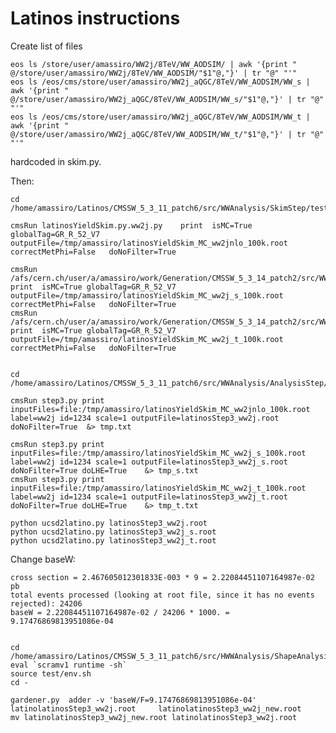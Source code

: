 Latinos instructions
=======

Create list of files

    eos ls /store/user/amassiro/WW2j/8TeV/WW_AODSIM/ | awk '{print "   @/store/user/amassiro/WW2j/8TeV/WW_AODSIM/"$1"@,"}' | tr "@" "'"
    eos ls /eos/cms/store/user/amassiro/WW2j_aQGC/8TeV/WW_AODSIM/WW_s | awk '{print "   @/store/user/amassiro/WW2j_aQGC/8TeV/WW_AODSIM/WW_s/"$1"@,"}' | tr "@" "'"
    eos ls /eos/cms/store/user/amassiro/WW2j_aQGC/8TeV/WW_AODSIM/WW_t | awk '{print "   @/store/user/amassiro/WW2j_aQGC/8TeV/WW_AODSIM/WW_t/"$1"@,"}' | tr "@" "'"

hardcoded in skim.py.

Then:

    cd /home/amassiro/Latinos/CMSSW_5_3_11_patch6/src/WWAnalysis/SkimStep/test/

    cmsRun latinosYieldSkim.py.ww2j.py    print  isMC=True globalTag=GR_R_52_V7  outputFile=/tmp/amassiro/latinosYieldSkim_MC_ww2jnlo_100k.root   correctMetPhi=False   doNoFilter=True

    cmsRun /afs/cern.ch/user/a/amassiro/work/Generation/CMSSW_5_3_14_patch2/src/WW2jewk/Generation/latinos/latinosYieldSkim.py.ww2j_s.py    print  isMC=True globalTag=GR_R_52_V7  outputFile=/tmp/amassiro/latinosYieldSkim_MC_ww2j_s_100k.root   correctMetPhi=False   doNoFilter=True
    cmsRun /afs/cern.ch/user/a/amassiro/work/Generation/CMSSW_5_3_14_patch2/src/WW2jewk/Generation/latinos/latinosYieldSkim.py.ww2j_t.py    print  isMC=True globalTag=GR_R_52_V7  outputFile=/tmp/amassiro/latinosYieldSkim_MC_ww2j_t_100k.root   correctMetPhi=False   doNoFilter=True


    cd /home/amassiro/Latinos/CMSSW_5_3_11_patch6/src/WWAnalysis/AnalysisStep/test/step3

    cmsRun step3.py print inputFiles=file:/tmp/amassiro/latinosYieldSkim_MC_ww2jnlo_100k.root  label=ww2j id=1234 scale=1 outputFile=latinosStep3_ww2j.root  doNoFilter=True  &> tmp.txt

    cmsRun step3.py print inputFiles=file:/tmp/amassiro/latinosYieldSkim_MC_ww2j_s_100k.root  label=ww2j id=1234 scale=1 outputFile=latinosStep3_ww2j_s.root  doNoFilter=True doLHE=True    &> tmp_s.txt
    cmsRun step3.py print inputFiles=file:/tmp/amassiro/latinosYieldSkim_MC_ww2j_t_100k.root  label=ww2j id=1234 scale=1 outputFile=latinosStep3_ww2j_t.root  doNoFilter=True doLHE=True    &> tmp_t.txt

    python ucsd2latino.py latinosStep3_ww2j.root
    python ucsd2latino.py latinosStep3_ww2j_s.root
    python ucsd2latino.py latinosStep3_ww2j_t.root



Change baseW:

    cross section = 2.467605012301833E-003 * 9 = 2.22084451107164987e-02 pb
    total events processed (looking at root file, since it has no events rejected): 24206
    baseW = 2.22084451107164987e-02 / 24206 * 1000. = 9.17476869813951086e-04


    cd /home/amassiro/Latinos/CMSSW_5_3_11_patch6/src/HWWAnalysis/ShapeAnalysis/
    eval `scramv1 runtime -sh`
    source test/env.sh
    cd -

    gardener.py  adder -v 'baseW/F=9.17476869813951086e-04'     latinolatinosStep3_ww2j.root     latinolatinosStep3_ww2j_new.root
    mv latinolatinosStep3_ww2j_new.root latinolatinosStep3_ww2j.root


